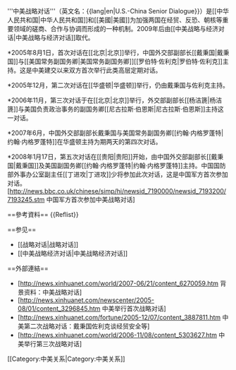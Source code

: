 '''中美战略对话'''（英文名：{{lang|en|U.S.-China Senior Dialogue}}）是[[中华人民共和国|中华人民共和国]]和[[美國|美國]]为加强两国在经贸、反恐、朝核等重要领域的磋商、合作与协调而形成的一种机制。2009年后由[[中美战略与经济对话|中美战略与经济对话]]取代。

*2005年8月1日，首次对话在[[北京|北京]]举行，中国外交部副部长[[戴秉国|戴秉国]]与[[美国常务副国务卿|美国常务副国务卿]][[罗伯特·佐利克|罗伯特·佐利克]]主持。这是中美建交以来双方首次举行此类高层定期对话。

*2005年12月，第二次对话在[[华盛顿|华盛顿]]举行，仍由戴秉国与佐利克主持。

*2006年11月，第三次对话于在[[北京|北京]]举行，外交部副部长[[杨洁篪|杨洁篪]]与美国负责政治事务的副国务卿[[尼古拉斯·伯恩斯|尼古拉斯·伯恩斯]]主持这一对话。

*2007年6月，中国外交部副部长戴秉国与美国常务副国务卿[[约翰·内格罗蓬特|约翰·内格罗蓬特]]在华盛顿主持为期两天的第四次对话。

*2008年1月17日，第五次对话在[[贵阳|贵阳]]开始，由中国外交部副部长[[戴秉国|戴秉国]]及美国副国务卿[[约翰·内格罗蓬特|约翰·内格罗蓬特]]主持。中国国防部外事办公室副主任[[丁进攻|丁进攻]]少将参加此次对话，这是中国军方首次参加对话。<ref>[http://news.bbc.co.uk/chinese/simp/hi/newsid_7190000/newsid_7193200/7193245.stm 中国军方首次参加中美战略对话]</ref>

==參考資料==
{{Reflist}}

==参见==
* [[战略对话|战略对话]]
* [[中美战略经济对话|中美战略经济对话]]

==外部連結==
* [http://news.xinhuanet.com/world/2007-06/21/content_6270059.htm 背景资料：中美战略对话]
* [http://news.xinhuanet.com/newscenter/2005-08/01/content_3296845.htm 中美举行首次战略对话]
* [http://news.xinhuanet.com/fortune/2005-12/07/content_3887811.htm 中美第二次战略对话：戴秉国佐利克谈经贸安全等]
* [http://news.xinhuanet.com/world/2006-11/08/content_5303627.htm 中美举行第三次战略对话]

[[Category:中美关系|Category:中美关系]]